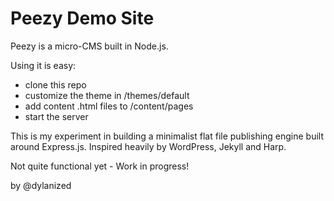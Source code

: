 # Peezy Demo Site

Peezy is a micro-CMS built in Node.js. 

Using it is easy:

- clone this repo
- customize the theme in /themes/default
- add content .html files to /content/pages
- start the server

This is my experiment in building a minimalist flat file publishing engine built around Express.js. Inspired heavily by WordPress, Jekyll and Harp.

Not quite functional yet - Work in progress!

by @dylanized

